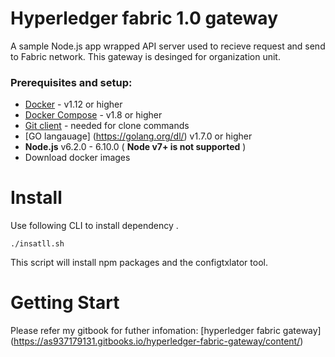 # Hyperledger fabric 1.0 gateway

A sample Node.js app wrapped API server used to recieve request and send to Fabric network. This gateway is desinged for organization unit.

### Prerequisites and setup:

* [Docker](https://www.docker.com/products/overview) - v1.12 or higher
* [Docker Compose](https://docs.docker.com/compose/overview/) - v1.8 or higher
* [Git client](https://git-scm.com/downloads) - needed for clone commands
* [GO langauage] (https://golang.org/dl/) v1.7.0 or higher
* **Node.js** v6.2.0 - 6.10.0 ( __Node v7+ is not supported__ )
* Download docker images





# Install
Use following CLI to install dependency .
```
./insatll.sh
```
This script will install npm packages and the configtxlator tool.
# Getting Start

Please refer my gitbook for futher infomation: [hyperledger fabric gateway] (https://as937179131.gitbooks.io/hyperledger-fabric-gateway/content/)